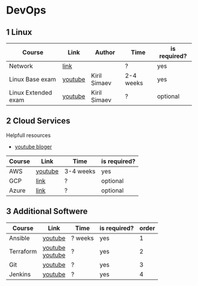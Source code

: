 # DevOps

## 1 Linux
| Course              | Link                                                                                           | Author       | Time      | is required? |
| ------------------- | ---------------------------------------------------------------------------------------------- | ------------ | --------- | ------------ |
| Network             | [link]()                                                                                       |              | ?         | yes          |
| Linux Base exam     | [youtube](https://www.youtube.com/watch?v=IZTl2nYPRz8&list=PLmxB7JSpraidEUbmKkRn7ZlqJg6_8kE7j) | Kiril Simaev | 2-4 weeks | yes          |
| Linux Extended exam | [youtube](https://www.youtube.com/watch?v=wq2YcCoOKkE&list=PLmxB7JSpraidTqByo0ihkyExIbKfAB-B9) | Kiril Simaev | ?         | optional     |



## 2 Cloud Services

Helpfull resources
- [youtube bloger](https://www.youtube.com/c/ADVIT4000/playlists)


| Course | Link                                                                                           | Time      | is required? |
| ------ | ---------------------------------------------------------------------------------------------- | --------- | ------------ |
| AWS    | [youtube](https://www.youtube.com/watch?v=8jbx8O3wuLg&list=PLg5SS_4L6LYsxrZ_4xE_U95AtGsIB96k9) | 3-4 weeks | yes          |
| GCP    | [link]()                                                                                       | ?         | optional     |
| Azure  | [link]()                                                                                       | ?         | optional     |


## 3 Additional Softwere
| Course    | Link                                                                                                                                                                                               | Time    | is required? | order |
| --------- | -------------------------------------------------------------------------------------------------------------------------------------------------------------------------------------------------- | ------- | ------------ | ----- |
| Ansible   | [youtube](https://www.youtube.com/watch?v=Ck1SGolr6GI&list=PLg5SS_4L6LYufspdPupdynbMQTBnZd31N)                                                                                                     | ? weeks | yes          | 1     |
| Terraform | [youtube](https://www.youtube.com/watch?v=UNP8I7i_5cU&list=PLg5SS_4L6LYsUzsBeN8rPe1EoqKWhMlnF) <br> [youtube](https://www.youtube.com/watch?v=R0CaxXhrfFE&list=PLg5SS_4L6LYujWDTYb-Zbofdl44Jxb2l8) | ?       | yes          | 2     |
| Git       | [youtube](https://www.youtube.com/watch?v=DK2PsTcSFFM&list=PLg5SS_4L6LYstwxTEOU05E0URTHnbtA0l)                                                                                                     | ?       | yes          | 3     |
| Jenkins   | [youtube](https://www.youtube.com/watch?v=cyb10iplv7U&list=PLg5SS_4L6LYvQbMrSuOjTL1HOiDhUE_5a)                                                                                                     | ?       | yes          | 4     |
